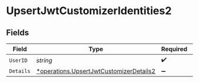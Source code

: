 # UpsertJwtCustomizerIdentities2


## Fields

| Field                                                                                             | Type                                                                                              | Required                                                                                          | Description                                                                                       |
| ------------------------------------------------------------------------------------------------- | ------------------------------------------------------------------------------------------------- | ------------------------------------------------------------------------------------------------- | ------------------------------------------------------------------------------------------------- |
| `UserID`                                                                                          | *string*                                                                                          | :heavy_check_mark:                                                                                | N/A                                                                                               |
| `Details`                                                                                         | [*operations.UpsertJwtCustomizerDetails2](../../models/operations/upsertjwtcustomizerdetails2.md) | :heavy_minus_sign:                                                                                | arbitrary                                                                                         |